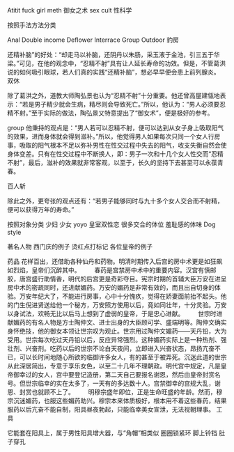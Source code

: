 Atitit fuck girl meth 御女之术 sex cult 性科学


按照手法方法分类


Anal
Double income
Deflower
Interrace
Group
Outdoor
豹房

还精补脑”的好处：“却走马以补脑，还阴丹以朱肠，采玉液于金池，引三五于华梁。”可见，在他的观念中，“忍精不射”具有让人延长寿命的功效。但是，不管葛洪说的如何吸引眼球，若人们真的实践“还精补脑”，想必早早便会患上前列腺炎。
双休

除了葛洪之外，道教大师陶弘景也认为“忍精不射”十分重要。他还曾高屋建瓴地表示：“若是男子精少就会生病，精尽则会导致死亡。”所以，他认为：“男人必须要忍精不射。”至于实际的做法，陶弘景又特意提出了“御女术”，便是极好的参考。

group
他秉持的观点是：“男人若可以忍精不射，便可以达到从女子身上吸取阳气的效果，进而身体就会得到滋补。”所以，他觉得男人如果每次只同一个女人行房事，吸取的阳气根本不足以弥补男性在性交过程中失去的阳气，收支失衡自然会使身体变差。只有在性交过程中不断换人，即：男子一次和十几个女人性交而“忍精不射”，最后，滋补的效果就非常客观，以至于，长久的坚持下去甚至可以永葆青春。

百人斩

除此之外，更夸张的观点还有：“若男子能够同时与九十多个女人交合而不射精，便可以获得万年的寿命。”

按照对象分类
少妇 少女 yoyo
皇室双性恋
很多交合的体位
羞耻感的体味
Dog style

著名人物 西门庆的例子
烫红点打标记
各位皇帝的例子


药品
花样百出，还借助各种仙丹和药物。明清时期传入后宫的房中术更是如狂飙如烈焰，皇帝们沉醉其中。
　　春药是宫禁房中术中的重要内容。汉宫有慎邮胶，唐宫盛行助情香，明代的后宫更是奇彩夺目。宪宗时期的首辅大臣万安在进呈房中术的密疏同时，还进献媚药。万安的媚药是非常有效的，而且出自切身的体验。万安年纪大了，不能进行房事，心中十分愧疚，觉得在娇妻面前抬不起头。他的门生倪进贤送给他一个秘方，万安照方使用以后，竟如同壮年，十分灵验。万安以身试法，欢畅无比以后马上想到了虚弱的皇帝，于是忠心进献。
　　世宗时进献媚药的有名人物是方士陶仲文、进士出身的大臣顾可学、盛端明等。陶仲文确实身怀绝技，他的御女本领让世宗叹为观止。世宗用过陶仲文媚药——天丹铅，大为受用。世宗每次吃过天丹铅以后，反应异常强烈。这种媚药实际上是一种热剂、强壮剂、兴奋剂。吃药以后的世宗不论白天夜间，立即进入兴奋状态，昂扬亢奋不已，可以长时间地随心所欲的临御许多女人，有的甚至于被弄死。沉迷此道的世宗从此深居简出，专意于享乐女色，以至二十几年不理朝政。明代宫中规定，凡是皇帝御幸过的女人，宫中要登记造册，第二天自己要报名谢恩，然后由皇帝封赏名号。但世宗临幸的实在太多了，一天有的多达数十人。宫禁御幸的宫规大乱，谢恩、封赏也就顾不上了。
　　明穆宗盛年即位，正是生命旺盛的年龄。然而，穆宗沉迷媚药，也服这些媚药助兴。穆宗本来体质极好，根本用不着这些春药，结果服药以后亢奋不能自制，阳具昼夜勃起，只能临幸美女宣泄，无法视朝理事。
工具

它能套在阳具上，属于男性阳具增大器，与“角帽”相类似
圈圈锁紧环
脚上铃铛
肚子穿孔

